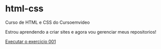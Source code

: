 # html-css
 Curso de HTML e CSS do Cursoemvideo

 Estrou aprendendo a criar sites e agora vou gerenciar meus repositorios!

 <a href="https://yuri010409.github.io/html-css/exercicios/ex001/index.html">Executar o exercicio 001</a>
 
